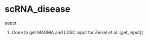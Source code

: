 # scRNA_disease
[paper](https://www.biorxiv.org/content/10.1101/528463v1)

1) Code to get MAGMA and LDSC input for Zeisel et al. [get_input](

